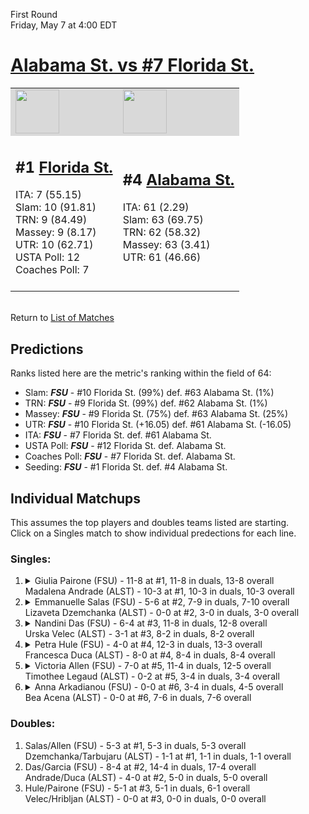 First Round  
Friday, May 7 at 4:00 EDT
# [Alabama St. vs #7 Florida St.](https://www.ncaa.com/game/5833671) 

<table>  
<tr style="background-color: #d9d9d9 !important"><td><a href="#"><img src="https://www.ncaa.com/sites/default/files/images/logos/schools/f/florida-st.70.png" width="70" height="70" /></a></td><td><a href="#"><img src="https://www.ncaa.com/sites/default/files/images/logos/schools/a/alabama-st.70.png" width="70" height="70" /></a></td></tr>
<tr><td>  

<h2>#1 <a href="#">Florida St.</a></h2>  
ITA: 7 (55.15)<br>  
Slam: 10 (91.81)<br>  
TRN: 9 (84.49)<br>  
Massey: 9 (8.17)<br>  
UTR: 10 (62.71)<br>  
USTA Poll: 12<br>  
Coaches Poll: 7<br>  
<br>  

</td><td>  

<h2>#4 <a href="#">Alabama St.</a></h2>  
ITA: 61 (2.29)<br>  
Slam: 63 (69.75)<br>  
TRN: 62 (58.32)<br>  
Massey: 63 (3.41)<br>  
UTR: 61 (46.66)<br>  
<br>  

</td></tr></table>  


<br>Return to [List of Matches](../index.md)  

## Predictions  

Ranks listed here are the metric's ranking within the field of 64:  
- Slam: ***FSU*** - #10 Florida St. (99%) def. #63 Alabama St. (1%)  
- TRN: ***FSU*** - #9 Florida St. (99%) def. #62 Alabama St. (1%)  
- Massey: ***FSU*** - #9 Florida St. (75%) def. #63 Alabama St. (25%)  
- UTR: ***FSU*** - #10 Florida St. (+16.05) def. #61 Alabama St. (-16.05)  
- ITA: ***FSU*** - #7 Florida St. def. #61 Alabama St.  
- USTA Poll: ***FSU*** - #12 Florida St. def. Alabama St.  
- Coaches Poll: ***FSU*** - #7 Florida St. def. Alabama St.  
- Seeding: ***FSU*** - #1 Florida St. def. #4 Alabama St.  

## Individual Matchups  
This assumes the top players and doubles teams listed are starting.  
Click on a Singles match to show individual predections for each line.  
### Singles:  

<ol>
<li><details><summary markdown="span">
Giulia Pairone (FSU) - 11-8 at #1, 11-8 in duals, 13-8 overall<br>Madalena Andrade (ALST) - 10-3 at #1, 10-3 in duals, 10-3 overall
</summary><h4>Predictions</h4><ul>
<li>Slam: <b><i>VT</i></b> - #30 Virginia Tech (56%) def. #35 Texas Tech (44%)</li>  
</ul></details></li>
<li><details><summary markdown="span">
Emmanuelle Salas (FSU) - 5-6 at #2, 7-9 in duals, 7-10 overall<br>Lizaveta Dzemchanka (ALST) - 0-0 at #2, 3-0 in duals, 3-0 overall
</summary><h4>Predictions</h4><ul>
<li>Slam: <b><i>VT</i></b> - #30 Virginia Tech (56%) def. #35 Texas Tech (44%)</li>  
</ul></details></li>
<li><details><summary markdown="span">
Nandini Das (FSU) - 6-4 at #3, 11-8 in duals, 12-8 overall<br>Urska Velec (ALST) - 3-1 at #3, 8-2 in duals, 8-2 overall
</summary><h4>Predictions</h4><ul>
<li>Slam: <b><i>VT</i></b> - #30 Virginia Tech (56%) def. #35 Texas Tech (44%)</li>  
</ul></details></li>
<li><details><summary markdown="span">
Petra Hule (FSU) - 4-0 at #4, 12-3 in duals, 13-3 overall<br>Francesca Duca (ALST) - 8-0 at #4, 8-4 in duals, 8-4 overall
</summary><h4>Predictions</h4><ul>
<li>Slam: <b><i>VT</i></b> - #30 Virginia Tech (56%) def. #35 Texas Tech (44%)</li>  
</ul></details></li>
<li><details><summary markdown="span">
Victoria Allen (FSU) - 7-0 at #5, 11-4 in duals, 12-5 overall<br>Timothee Legaud (ALST) - 0-2 at #5, 3-4 in duals, 3-4 overall
</summary><h4>Predictions</h4><ul>
<li>Slam: <b><i>VT</i></b> - #30 Virginia Tech (56%) def. #35 Texas Tech (44%)</li>  
</ul></details></li>
<li><details><summary markdown="span">
Anna Arkadianou (FSU) - 0-0 at #6, 3-4 in duals, 4-5 overall<br>Bea Acena (ALST) - 0-0 at #6, 7-6 in duals, 7-6 overall
</summary><h4>Predictions</h4><ul>
<li>Slam: <b><i>VT</i></b> - #30 Virginia Tech (56%) def. #35 Texas Tech (44%)</li>  
</ul></details></li>
</ol>

### Doubles:  
1. Salas/Allen (FSU) - 5-3 at #1, 5-3 in duals, 5-3 overall  
   Dzemchanka/Tarbujaru (ALST) - 1-1 at #1, 1-1 in duals, 1-1 overall
2. Das/Garcia (FSU) - 8-4 at #2, 14-4 in duals, 17-4 overall  
   Andrade/Duca (ALST) - 4-0 at #2, 5-0 in duals, 5-0 overall
3. Hule/Pairone (FSU) - 5-1 at #3, 5-1 in duals, 6-1 overall  
   Velec/Hribljan (ALST) - 0-0 at #3, 0-0 in duals, 0-0 overall